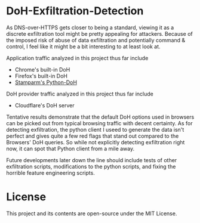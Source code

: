 # DoH-Exfiltration-Detection
As DNS-over-HTTPS gets closer to being a standard, viewing it as a discrete exfiltration tool might be pretty appealing for attackers.
Because of the imposed risk of abuse of data exfiltration and potentially command & control, I feel like it might be a bit interesting to at least look at.

Application traffic analyzed in this project thus far include
* Chrome's built-in DoH
* Firefox's built-in DoH
* [Stamparm's Python-DoH](https://github.com/stamparm/python-doh)

DoH provider traffic analyzed in this project thus far include
* Cloudflare's DoH server

Tentative results demonstrate that the default DoH options used in browsers can be picked out from typical browsing traffic with decent certainty.
As for detecting exfiltration, the python client I useed to generate the data isn't perfect and gives quite a few red flags
that stand out compared to the Browsers' DoH queries.
So while not explicitly detecting exfiltration right now, it can spot that Python client from a mile away.

Future developments later down the line should include tests of other exfiltration scripts,
modifications to the python scripts, and fixing the horrible feature engineering scripts.

# License
This project and its contents are open-source under the MIT License.
